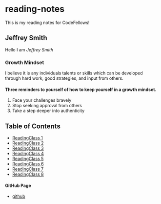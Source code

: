# reading-notes

This is my reading notes for CodeFellows!

## Jeffrey Smith

Hello I am *Jeffrey Smith*

### Growth Mindset

I believe it is any individuals talents or skills which can be developed through hard work, good strategies, and input from others.

#### Three reminders to yourself of how to keep yourself in a growth mindset.

1. Face your challenges bravely
2. Stop seeking approval from others
3. Take a step deeper into authenticity

## Table of Contents

- [ReadingClass 1](README.md)
- [ReadingClass 2](markdown.md)
- [ReadingClass 3](coderscomputer.md)
- [ReadingClass 4](structurewithhtml.md)
- [ReadingClass 5](designwithcss.md)
- [ReadingClass 6](dynamicjavascript.md)
- [ReadingClass 7](markdown.md)
- [ReadingClass 8](markdown.md)

#### GitHub Page

- [github](https://github.com/Jeffrey-S-Smith)
